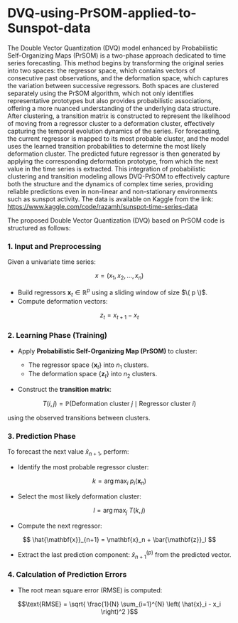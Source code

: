 # DVQ-using-PrSOM-applied-to-Sunspot-data
The Double Vector Quantization (DVQ) model enhanced by Probabilistic Self-Organizing Maps (PrSOM) is a two-phase approach dedicated to time series forecasting. This method begins by transforming the original series into two spaces: the regressor space, which contains vectors of consecutive past observations, and the deformation space, which captures the variation between successive regressors. Both spaces are clustered separately using the PrSOM algorithm, which not only identifies representative prototypes but also provides probabilistic associations, offering a more nuanced understanding of the underlying data structure. After clustering, a transition matrix is constructed to represent the likelihood of moving from a regressor cluster to a deformation cluster, effectively capturing the temporal evolution dynamics of the series. For forecasting, the current regressor is mapped to its most probable cluster, and the model uses the learned transition probabilities to determine the most likely deformation cluster. The predicted future regressor is then generated by applying the corresponding deformation prototype, from which the next value in the time series is extracted. This integration of probabilistic clustering and transition modeling allows DVQ-PrSOM to effectively capture both the structure and the dynamics of complex time series, providing reliable predictions even in non-linear and non-stationary environments such as sunspot activity. The data is available on Kaggle from the link: https://www.kaggle.com/code/razamh/sunspot-time-series-data 

The proposed Double Vector Quantization (DVQ) based on PrSOM code is structured as follows:

### 1. Input and Preprocessing

Given a univariate time series:

$$
x = (x_1, x_2, \ldots, x_n)
$$

- Build regressors $\mathbf{x}_t \in \mathbb{R}^p$ using a sliding window of size $\( p \)$.
- Compute deformation vectors:

$$
z_t = x_{t+1} - x_t
$$

### 2. Learning Phase (Training)

- Apply **Probabilistic Self-Organizing Map (PrSOM)** to cluster:
  - The regressor space $\{\mathbf{x}_t\}$ into $n_1$ clusters.
  - The deformation space  $\{ \mathbf{z}_t \}$  into $n_2$ clusters.

- Construct the **transition matrix**:

$$
T(i, j) = \mathbb{P}(\text{Deformation cluster } j \mid \text{Regressor cluster } i)
$$

using the observed transitions between clusters.

### 3. Prediction Phase

To forecast the next value $\hat{x}_{n+1}$, perform:

- Identify the most probable regressor cluster:

$$
k = \arg\max_{i}~p_i(\mathbf{x}_n)
$$

- Select the most likely deformation cluster:

$$
l = \arg\max_{j}~T(k, j)
$$

- Compute the next regressor:

$$
\hat{\mathbf{x}}_{n+1} = \mathbf{x}_n + \bar{\mathbf{z}}_l
$$

- Extract the last prediction component: $\hat{x}_{n+1}^{(p)}$ from the predicted vector.


### 4. Calculation of Prediction Errors
   
- The root mean square error (RMSE) is computed: 

$$\text{RMSE} = \sqrt{ \frac{1}{N} \sum_{i=1}^{N} \left( \hat{x}_i - x_i \right)^2 }$$
